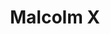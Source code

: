 ---
pid: MX149
title: Malcolm X
location_transcription: Malcolm X Park
zipcode: '19143'
outside_phl: 
neighborhood: University City
age: '57'
age_range: 50-59
instagram: 
image_file_name: MX_149.jpg
proposal_transcription: A statue of Malcolm X or Martin Luther King Jr.
topic: African Americans,Figure,History,Human Rights,Social Justice
topic_summary: 0, 0, 0, 0, 0
type: Sculpture Statue
keywords_other: 
credit: Alfred Roselle
image_labels: 
twitter: 
facebook: 
permalink: "/monuments/mx149/"
layout: item-page
---